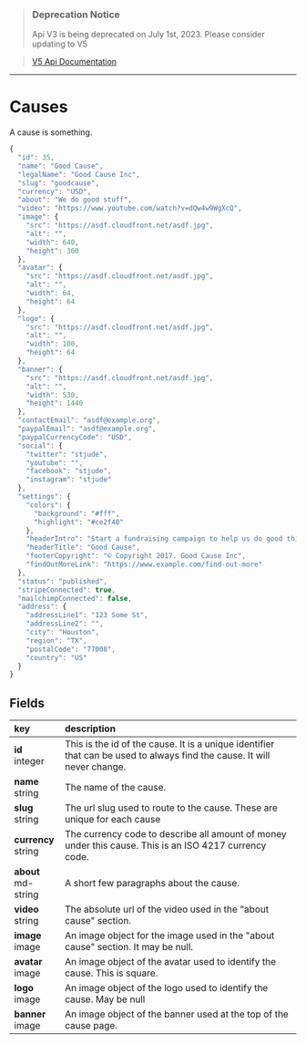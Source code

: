 >### Deprecation Notice
>Api V3 is being deprecated on July 1st, 2023. Please consider updating to V5

>[V5 Api Documentation](https://v5api.tiltify.com/api/public)

-----

# Causes

A cause is something.

```js
{
  "id": 35,
  "name": "Good Cause",
  "legalName": "Good Cause Inc",
  "slug": "goodcause",
  "currency": "USD",
  "about": "We do good stuff",
  "video": "https://www.youtube.com/watch?v=dQw4w9WgXcQ",
  "image": {
    "src": "https://asdf.cloudfront.net/asdf.jpg",
    "alt": "",
    "width": 640,
    "height": 360
  },
  "avatar": {
    "src": "https://asdf.cloudfront.net/asdf.jpg",
    "alt": "",
    "width": 64,
    "height": 64
  },
  "logo": {
    "src": "https://asdf.cloudfront.net/asdf.jpg",
    "alt": "",
    "width": 100,
    "height": 64
  },
  "banner": {
    "src": "https://asdf.cloudfront.net/asdf.jpg",
    "alt": "",
    "width": 530,
    "height": 1440
  },
  "contactEmail": "asdf@example.org",
  "paypalEmail": "asdf@example.org",
  "paypalCurrencyCode": "USD",
  "social": {
    "twitter": "stjude",
    "youtube": "",
    "facebook": "stjude",
    "instagram": "stjude"
  },
  "settings": {
    "colors": {
      "background": "#fff",
      "highlight": "#ce2f40"
    },
    "headerIntro": "Start a fundraising campaign to help us do good things.",
    "headerTitle": "Good Cause",
    "footerCopyright": "© Copyright 2017. Good Cause Inc",
    "findOutMoreLink": "https://www.example.com/find-out-more"
  },
  "status": "published",
  "stripeConnected": true,
  "mailchimpConnected": false,
  "address": {
    "addressLine1": "123 Some St",
    "addressLine2": "",
    "city": "Houston",
    "region": "TX",
    "postalCode": "77008",
    "country": "US"
  }
}
```

## Fields

|key|description|
|:---|:---|
|**id**<br>integer| This is the id of the cause. It is a unique identifier that can be used to always find the cause. It will never change.
|**name**<br>string| The name of the cause.
|**slug**<br>string| The url slug used to route to the cause. These are unique for each cause
|**currency**<br>string| The currency code to describe all amount of money under this cause. This is an ISO 4217 currency code.
|**about**<br>md-string| A short few paragraphs about the cause.
|**video**<br>string| The absolute url of the video used in the "about cause" section.
|**image**<br>image| An image object for the image used in the "about cause" section. It may be null.
|**avatar**<br>image| An image object of the avatar used to identify the cause. This is square.
|**logo**<br>image| An image object of the logo used to identify the cause. May be null
|**banner**<br>image| An image object of the banner used at the top of the cause page.
